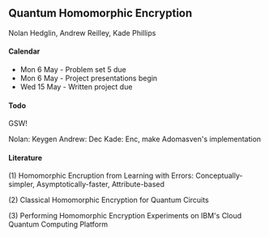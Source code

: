 ## Quantum Homomorphic Encryption

Nolan Hedglin, Andrew Reilley, Kade Phillips

#### Calendar

* Mon 6 May - Problem set 5 due
* Mon 6 May - Project presentations begin
* Wed 15 May - Written project due

#### Todo

GSW!

Nolan: Keygen
Andrew: Dec
Kade: Enc, make Adomasven's implementation

#### Literature

(1) Homomorphic Encruption from Learning with Errors: Conceptually-simpler, Asymptotically-faster, Attribute-based

(2) Classical Homomorphic Encryption for Quantum Circuits

(3) Performing Homomorphic Encryption Experiments on IBM's Cloud Quantum Computing Platform
